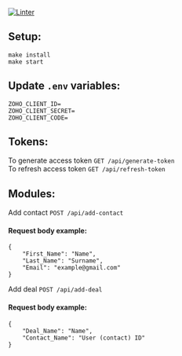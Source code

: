[![Linter](https://github.com/unendingfebruary/zoho-test-task/actions/workflows/check.yml/badge.svg)](https://github.com/unendingfebruary/zoho-test-task/actions/workflows/check.yml)


## Setup:

```
make install
make start
```

## Update `.env` variables:

```
ZOHO_CLIENT_ID=
ZOHO_CLIENT_SECRET=
ZOHO_CLIENT_CODE=
```

## Tokens:

To generate access token `GET /api/generate-token` <br>
To refresh access token `GET /api/refresh-token`

## Modules:

Add contact `POST /api/add-contact` <br>

#### Request body example:

```
{
    "First_Name": "Name",
    "Last_Name": "Surname",
    "Email": "example@gmail.com"
}
```

Add deal `POST /api/add-deal`

#### Request body example:

```
{
    "Deal_Name": "Name",
    "Contact_Name": "User (contact) ID"
}
```

